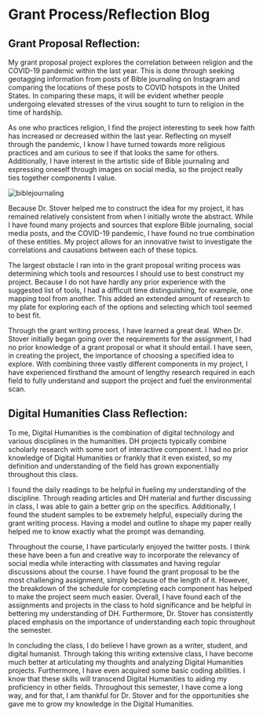 # Grant Process/Reflection Blog
## Grant Proposal Reflection:

My grant proposal project explores the correlation between religion and the COVID-19 pandemic within the last year. This is done through seeking geotagging information from posts of Bible journaling on Instagram and comparing the locations of these posts to COVID hotspots in the United States. In comparing these maps, it will be evident whether people undergoing elevated stresses of the virus sought to turn to religion in the time of hardship.

As one who practices religion, I find the project interesting to seek how faith has increased or decreased within the last year. Reflecting on myself through the pandemic, I know I have turned towards more religious practices and am curious to see if that looks the same for others. Additionally, I have interest in the artistic side of Bible journaling and expressing oneself through images on social media, so the project really ties together components I value.

![biblejournaling](https://ritchieskylor.github.io/RitchieSkylor/images/biblejournaling.jpg)

Because Dr. Stover helped me to construct the idea for my project, it has remained relatively consistent from when I initially wrote the abstract. While I have found many projects and sources that explore Bible journaling, social media posts, and the COVID-19 pandemic, I have found no true combination of these entities. My project allows for an innovative twist to investigate the correlations and causations between each of these topics.

The largest obstacle I ran into in the grant proposal writing process was determining which tools and resources I should use to best construct my project. Because I do not have hardly any prior experience with the suggested list of tools, I had a difficult time distinguishing, for example, one mapping tool from another. This added an extended amount of research to my plate for exploring each of the options and selecting which tool seemed to best fit.

Through the grant writing process, I have learned a great deal. When Dr. Stover initially began going over the requirements for the assignment, I had no prior knowledge of a grant proposal or what it should entail. I have seen, in creating the project, the importance of choosing a specified idea to explore. With combining three vastly different components in my project, I have experienced firsthand the amount of lengthy research required in each field to fully understand and support the project and fuel the environmental scan.

## Digital Humanities Class Reflection:

To me, Digital Humanities is the combination of digital technology and various disciplines in the humanities. DH projects typically combine scholarly research with some sort of interactive component. I had no prior knowledge of Digital Humanities or frankly that it even existed, so my definition and understanding of the field has grown exponentially throughout this class.

I found the daily readings to be helpful in fueling my understanding of the discipline. Through reading articles and DH material and further discussing in class, I was able to gain a better grip on the specifics. Additionally, I found the student samples to be extremely helpful, especially during the grant writing process. Having a model and outline to shape my paper really helped me to know exactly what the prompt was demanding.

Throughout the course, I have particularly enjoyed the twitter posts. I think these have been a fun and creative way to incorporate the relevancy of social media while interacting with classmates and having regular discussions about the course. I have found the grant proposal to be the most challenging assignment, simply because of the length of it. However, the breakdown of the schedule for completing each component has helped to make the project seem much easier. Overall, I have found each of the assignments and projects in the class to hold significance and be helpful in bettering my understanding of DH. Furthermore, Dr. Stover has consistently placed emphasis on the importance of understanding each topic throughout the semester. 

In concluding the class, I do believe I have grown as a writer, student, and digital humanist. Through taking this writing extensive class, I have become much better at articulating my thoughts and analyzing Digital Humanities projects. Furthermore, I have even acquired some basic coding abilities. I know that these skills will transcend Digital Humanities to aiding my proficiency in other fields. Throughout this semester, I have come a long way, and for that, I am thankful for Dr. Stover and for the opportunities she gave me to grow my knowledge in the Digital Humanities.
